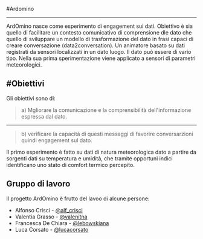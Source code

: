#Ardomino

________

ArdOmino nasce come esperimento di engagement sui dati. Obiettivo è sia quello di facilitare un contesto comunicativo di comprensione dle dato che quello di sviluppare un modello di trasformazione del dato in frasi capaci di creare conversazione (data2conversation). Un animatore basato su dati registrati da sensori localizzati in un dato luogo. Il dato può essere di vario tipo. Nella sua prima sperimentazione viene applicato a sensori di parametri meteorologici.  

#Obiettivi
-----
Gli obiettivi sono di:
> a) Mgliorare la comunicazione e la  comprensibilità dell'informazione espressa dal dato.
_________
> b) verificare la capacità di questi messaggi di favorire conversarzioni quindi engagement sul dato.


Il primo esperimento è fatto su dati di natura meteorologica dato a partire da sorgenti dati su temperatura e umidità, che tramite opportuni indici identificano uno stato di comfort termico percepito.

Gruppo di lavoro
-----------

Il progetto ArdOmino è frutto del lavoo di alcune persone:

* Alfonso Crisci - [@alf_crisci] 
* Valentia Grasso - [@valenitna]
* Francesca De Chiara - [@lebowskiana]
* Luca Corsato - [@lucacorsato]

[@alf_crisci]:http://twitter.com/alf_crisci
[@valenitna]:http://twitter.com/valenitna
[@lebowskiana]:http://twitter.com/lebowskiana
[@lucacorsato]:http://twitter.com/lucacorsato
